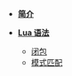 - [**简介**](openresty/README.md)

- [**Lua 语法**](openresty/lua/syntax/)
  
  - [闭包](openresty/lua/syntax/closure.md)
  - [模式匹配](openresty/lua/syntax/closure.md)